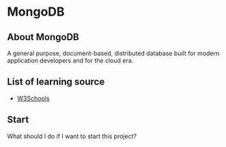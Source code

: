 # MongoDB

## About MongoDB
A general purpose, document-based, distributed database built for modern application developers and for the cloud era.

## List of learning source
- [W3Schools](https://www.w3schools.com/python/python_mongodb_getstarted.asp)

## Start
What should I do if I want to start this project?
